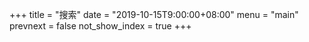 +++
title = "搜索"
date = "2019-10-15T9:00:00+08:00"
menu = "main"
prevnext = false
not_show_index = true
+++
